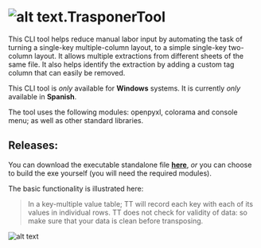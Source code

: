 # ![alt text](https://github.com/ff-ss/TrasponerTool/blob/master/static/Webp.net-resizeimage.png "Logotype").TrasponerTool


This CLI tool helps reduce manual labor input by automating the task of turning a single-key multiple-column layout, to a simple single-key two-column layout. It allows multiple extractions from different sheets of the same file. It also helps identify the extraction by adding a custom tag column that can easily be removed.

This CLI tool is *only* available for **Windows** systems.
It is currently *only* available in **Spanish**.

The tool uses the following modules: openpyxl, colorama and console menu; as well as other standard libraries.

## Releases:
You can download the executable standalone file **[here](https://github.com/ff-ss/TrasponerTool/raw/master/TrasponerTool-3.1.1.exe)**, *or* you can choose to build the exe yourself (you will need the required modules).

The basic functionality is illustrated here:
> In a key-multiple value table; TT will record each key with each of its values in individual rows. TT does not check for validity of data: so make sure that your data is clean before transposing.

![alt text](https://github.com/ff-ss/TrasponerTool/blob/master/static/func.png "Multi-column to Two-column")


